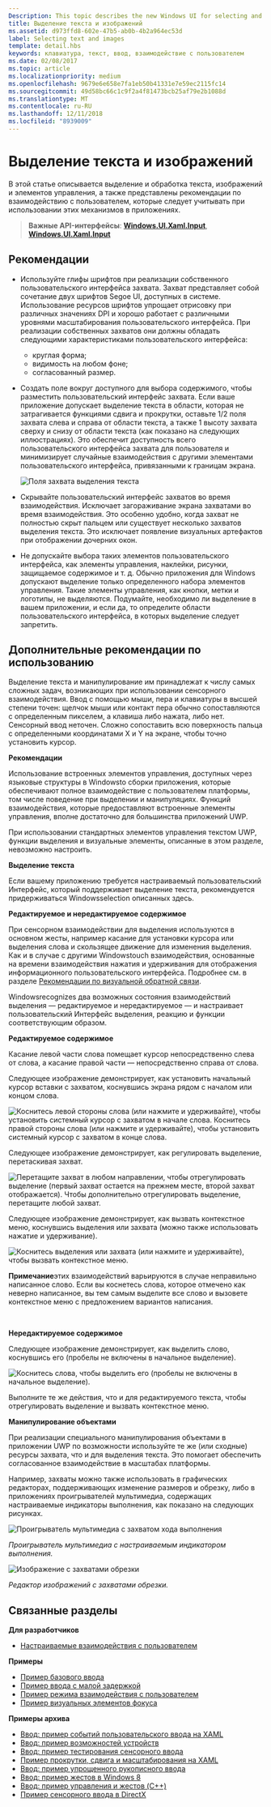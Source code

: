 ```yaml
---
Description: This topic describes the new Windows UI for selecting and manipulating text, images, and controls and provides user experience guidelines that should be considered when using these new selection and manipulation mechanisms in your UWP app.
title: Выделение текста и изображений
ms.assetid: d973ffd8-602e-47b5-ab0b-4b2a964ec53d
label: Selecting text and images
template: detail.hbs
keywords: клавиатура, текст, ввод, взаимодействие с пользователем
ms.date: 02/08/2017
ms.topic: article
ms.localizationpriority: medium
ms.openlocfilehash: 9679e6e658e7fa1eb50b41331e7e59ec2115fc14
ms.sourcegitcommit: 49d58bc66c1c9f2a4f81473bcb25af79e2b1088d
ms.translationtype: MT
ms.contentlocale: ru-RU
ms.lasthandoff: 12/11/2018
ms.locfileid: "8939009"
---
```

# <a name="selecting-text-and-images"></a>Выделение текста и изображений


В этой статье описывается выделение и обработка текста, изображений и элементов управления, а также представлены рекомендации по взаимодействию с пользователем, которые следует учитывать при использовании этих механизмов в приложениях.

> **Важные API-интерфейсы**: [**Windows.UI.Xaml.Input**](https://msdn.microsoft.com/library/windows/apps/br227994), [**Windows.UI.Xaml.Input**](https://msdn.microsoft.com/library/windows/apps/br242084)
 


## <a name="dos-and-donts"></a>Рекомендации


-   Используйте глифы шрифтов при реализации собственного пользовательского интерфейса захвата. Захват представляет собой сочетание двух шрифтов Segoe UI, доступных в системе. Использование ресурсов шрифтов упрощает отрисовку при различных значениях DPI и хорошо работает с различными уровнями масштабирования пользовательского интерфейса. При реализации собственных захватов они должны обладать следующими характеристиками пользовательского интерфейса:

    -   круглая форма;
    -   видимость на любом фоне;
    -   согласованный размер.
-   Создать поле вокруг доступного для выбора содержимого, чтобы разместить пользовательский интерфейс захвата. Если ваше приложение допускает выделение текста в области, которая не затрагивается функциями сдвига и прокрутки, оставьте 1/2 поля захвата слева и справа от области текста, а также 1 высоту захвата сверху и снизу от области текста (как показано на следующих иллюстрациях). Это обеспечит доступность всего пользовательского интерфейса захвата для пользователя и минимизирует случайные взаимодействия с другими элементами пользовательского интерфейса, привязанными к границам экрана.

    ![Поля захвата выделения текста](images/textselection-gripper-margins.png)

-   Скрывайте пользовательский интерфейс захватов во время взаимодействия. Исключает загораживание экрана захватами во время взаимодействия. Это особенно удобно, когда захват не полностью скрыт пальцем или существует несколько захватов выделения текста. Это исключает появление визуальных артефактов при отображении дочерних окон.

-   Не допускайте выбора таких элементов пользовательского интерфейса, как элементы управления, наклейки, рисунки, защищаемое содержимое и т. д. Обычно приложения для Windows допускают выделение только определенного набора элементов управления. Такие элементы управления, как кнопки, метки и логотипы, не выделяются. Подумайте, необходимо ли выделение в вашем приложении, и если да, то определите области пользовательского интерфейса, в которых выделение следует запретить. 

## <a name="additional-usage-guidance"></a>Дополнительные рекомендации по использованию


Выделение текста и манипулирование им принадлежат к числу самых сложных задач, возникающих при использовании сенсорного взаимодействия. Ввод с помощью мыши, пера и клавиатуры в высшей степени точен: щелчок мыши или контакт пера обычно сопоставляются с определенным пикселем, а клавиша либо нажата, либо нет. Сенсорный ввод неточен. Сложно сопоставить всю поверхность пальца с определенными координатами X и Y на экране, чтобы точно установить курсор.

**Рекомендации**

Использование встроенных элементов управления, доступных через языковые структуры в Windowsto сборки приложения, которые обеспечивают полное взаимодействие с пользователем платформы, том числе поведение при выделении и манипуляциях. Функций взаимодействия, которые предоставляют встроенные элементы управления, вполне достаточно для большинства приложений UWP.

При использовании стандартных элементов управления текстом UWP, функции выделения и визуальные элементы, описанные в этом разделе, невозможно настроить.

**Выделение текста**

Если вашему приложению требуется настраиваемый пользовательский Интерфейс, который поддерживает выделение текста, рекомендуется придерживаться Windowsselection описанных здесь.

**Редактируемое и нередактируемое содержимое**


При сенсорном взаимодействии для выделения используются в основном жесты, например касание для установки курсора или выделения слова и скользящее движение для изменения выделения. Как и в случае с другими Windowstouch взаимодействия, основанные на времени взаимодействия нажатия и удерживания для отображения информационного пользовательского интерфейса. Подробнее см. в разделе [Рекомендации по визуальной обратной связи](guidelines-for-visualfeedback.md).

Windowsrecognizes два возможных состояния взаимодействий выделения — редактируемое и нередактируемое — и настраивает пользовательский Интерфейс выделения, реакцию и функции соответствующим образом.

**Редактируемое содержимое**

Касание левой части слова помещает курсор непосредственно слева от слова, а касание правой части — непосредственно справа от слова.

Следующее изображение демонстрирует, как установить начальный курсор вставки с захватом, коснувшись экрана рядом с началом или концом слова.

![Коснитесь левой стороны слова (или нажмите и удерживайте), чтобы установить системный курсор с захватом в начале слова. Коснитесь правой стороны слова (или нажмите и удерживайте), чтобы установить системный курсор с захватом в конце слова.](images/textselection-place-caret.png)

Следующее изображение демонстрирует, как регулировать выделение, перетаскивая захват.

![Перетащите захват в любом направлении, чтобы отрегулировать выделение (первый захват остается на прежнем месте, второй захват отображается). Чтобы дополнительно отрегулировать выделение, перетащите любой захват.](images/adjust-selection.png)

Следующее изображение демонстрирует, как вызвать контекстное меню, коснувшись выделения или захвата (можно также использовать нажатие и удерживание).

![Коснитесь выделения или захвата (или нажмите и удерживайте), чтобы вызвать контекстное меню.](images/textselection-show-context.png)

**Примечание**этих взаимодействий варьируются в случае неправильно написанное слово. Если вы коснетесь слова, которое отмечено как неверно написанное, вы тем самым выделите все слово и вызовете контекстное меню с предложением вариантов написания.

 

**Нередактируемое содержимое**

Следующее изображение демонстрирует, как выделить слово, коснувшись его (пробелы не включены в начальное выделение).

![Коснитесь слова, чтобы выделить его (пробелы не включены в начальное выделение).](images/select-word.png)

Выполните те же действия, что и для редактируемого текста, чтобы отрегулировать выделение и вызвать контекстное меню.

**Манипулирование объектами**

При реализации специального манипулирования объектами в приложении UWP по возможности используйте те же (или сходные) ресурсы захвата, что и для выделения текста. Это помогает обеспечить согласованное взаимодействие в масштабах платформы.

Например, захваты можно также использовать в графических редакторах, поддерживающих изменение размеров и обрезку, либо в приложениях проигрывателей мультимедиа, содержащих настраиваемые индикаторы выполнения, как показано на следующих рисунках.

![Проигрыватель мультимедиа с захватом хода выполнения](images/gripper-mediaplayer.png)

*Проигрыватель мультимедиа с настраиваемым индикатором выполнения.*

![Изображение с захватами обрезки](images/gripper-imagemanip.png)

*Редактор изображений с захватами обрезки.*

## <a name="related-articles"></a>Связанные разделы



**Для разработчиков**
* [Настраиваемые взаимодействия с пользователем](https://msdn.microsoft.com/library/windows/apps/mt185599)

**Примеры**
* [Пример базового ввода](https://go.microsoft.com/fwlink/p/?LinkID=620302)
* [Пример ввода с малой задержкой](https://go.microsoft.com/fwlink/p/?LinkID=620304)
* [Пример режима взаимодействия с пользователем](https://go.microsoft.com/fwlink/p/?LinkID=619894)
* [Пример визуальных элементов фокуса](https://go.microsoft.com/fwlink/p/?LinkID=619895)

**Примеры архива**
* [Ввод: пример событий пользовательского ввода на XAML](https://go.microsoft.com/fwlink/p/?linkid=226855)
* [Ввод: пример возможностей устройств](https://go.microsoft.com/fwlink/p/?linkid=231530)
* [Ввод: пример тестирования сенсорного ввода](https://go.microsoft.com/fwlink/p/?linkid=231590)
* [Пример прокрутки, сдвига и масштабирования на XAML](https://go.microsoft.com/fwlink/p/?linkid=251717)
* [Ввод: пример упрощенного рукописного ввода](https://go.microsoft.com/fwlink/p/?linkid=246570)
* [Ввод: пример жестов в Windows 8](https://go.microsoft.com/fwlink/p/?LinkId=264995)
* [Ввод: пример управления и жестов (C++)](https://go.microsoft.com/fwlink/p/?linkid=231605)
* [Пример сенсорного ввода в DirectX](https://go.microsoft.com/fwlink/p/?LinkID=231627)
 

 




